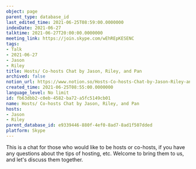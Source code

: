 ```yaml
---
object: page
parent_type: database_id
last_edited_time: 2021-06-25T08:59:00.0000000
indexDate: 2021-06-27
talktime: 2021-06-27T20:00:00.0000000
meeting_link: https://join.skype.com/wEhREpKESENC
tags:
- Talk
- 2021-06-27
- Jason
- Riley
title: Hosts/ Co-hosts Chat by Jason, Riley, and Pan
archived: false
notion_url: https://www.notion.so/Hosts-Co-hosts-Chat-by-Jason-Riley-and-Pan-fb63dbb2c0eb4582ba72a5fc5149cb01
created_time: 2021-06-25T08:55:00.0000000
language_level: No limit
id: fb63dbb2-c0eb-4582-ba72-a5fc5149cb01
name: Hosts/ Co-hosts Chat by Jason, Riley, and Pan
hosts:
- Jason
- Riley
parent_database_id: e9339446-880f-4ef0-8ad7-8ad1f507dded
platform: Skype
---
```


This is a chat for those who would like to be hosts or co-hosts, if you have any questions about the tips of hosting, etc. Welcome to bring them to us, and let's discuss them together.

